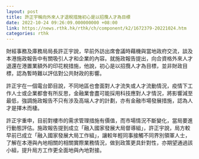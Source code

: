 ```yaml
---
layout: post
title: 許正宇稱向外來人才退稅措施初心是以招攬人才為目標
date: 2022-10-24 09:26:09.000000000 +08:00
link: https://news.rthk.hk/rthk/ch/component/k2/1672379-20221024.htm
categories: rthk
---
```


財經事務及庫務局局長許正宇說，早前外訪出席會議時藉機與當地政府交流，談及本港施政報告中有關吸引人才和企業的內容。就施政報告提出，向合資格外來人才退還在港置業額外的印花稅措施，他說，初心是以招攬人才為目標，並非財政目標，認為暫時難以評估對公共財政的影響。

許正宇在一個電台節目說，不同地區也會面對人才流失或人才流動情況，疫情下工作人士或企業都會有所反思，金融業會盡可能採用科技應對人才情況，將影響減至最低，強調施政報告不只有涉及高端人才的計劃，亦有金融市場發展措施，認為人才是擇木而棲。

許正宇重申，目前對樓市的需求管理措施有價值，而市場情況不斷變化，當局要進行動態評估。施政報告提到成立「融入國家發展大局督導組」，許正宇說，局方較早前已成立「融入國家發展大局工作組」，讓較年輕同事接觸不同界別領軍人士，了解在本港與內地相關的相關實際業務情況，做到政策更具針對性，亦期望通過該小組，提升局方工作更全面地與內地對接。
